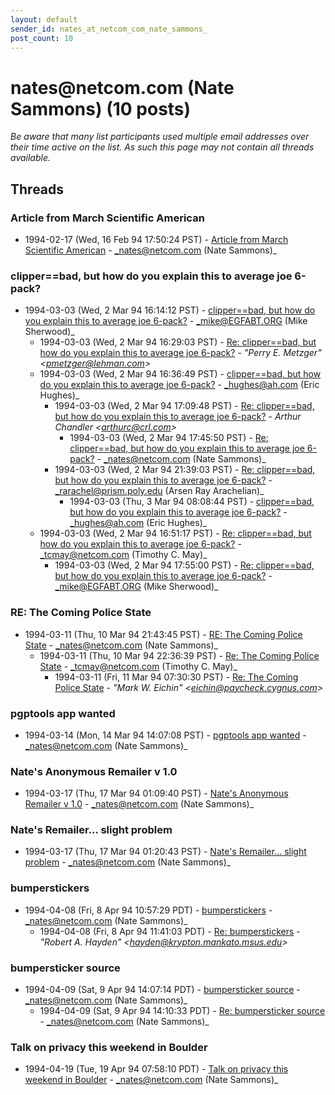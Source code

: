 ```yaml
---
layout: default
sender_id: nates_at_netcom_com_nate_sammons_
post_count: 10
---
```


# nates<span>@</span>netcom.com (Nate Sammons) (10 posts)

_Be aware that many list participants used multiple email addresses over their time active on the list. As such this page may not contain all threads available._

## Threads

### Article from March Scientific American
+ 1994-02-17 (Wed, 16 Feb 94 17:50:24 PST) - [Article from March Scientific American](/archive/1994/02/502f57b294dc8c274eaea6caea187ebe2c5b24b6d90bfabc29817da9a85e4d18) - _nates@netcom.com (Nate Sammons)_

### clipper==bad, but how do you explain this to average joe 6-pack?
+ 1994-03-03 (Wed, 2 Mar 94 16:14:12 PST) - [clipper==bad, but how do you explain this to average joe 6-pack?](/archive/1994/03/43c3da9934513e73d65f5ba5cb3d62f2cda94ccacfc21f6cd8c9863115187821) - _mike@EGFABT.ORG (Mike Sherwood)_
  + 1994-03-03 (Wed, 2 Mar 94 16:29:03 PST) - [Re: clipper==bad, but how do you explain this to average joe 6-pack?](/archive/1994/03/0b161b9d4415c0bf9ba71ae17540d0958b9104c6b4b0edac999a36b35bd74a57) - _"Perry E. Metzger" \<pmetzger@lehman.com\>_
  + 1994-03-03 (Wed, 2 Mar 94 16:36:49 PST) - [clipper==bad, but how do you explain this to average joe 6-pack?](/archive/1994/03/13c32402941b62a0c8db6c2f9bcb0b3b0e0f4a7dfece14d45f7657c515673df4) - _hughes@ah.com (Eric Hughes)_
    + 1994-03-03 (Wed, 2 Mar 94 17:09:48 PST) - [Re: clipper==bad, but how do you explain this to average joe 6-pack?](/archive/1994/03/08a1b8ccb6662c4d3a921f3ca57e08ee6a539ad92e17975c234eb51e3bf9087c) - _Arthur Chandler \<arthurc@crl.com\>_
      + 1994-03-03 (Wed, 2 Mar 94 17:45:50 PST) - [Re: clipper==bad, but how do you explain this to average joe 6-pack?](/archive/1994/03/8f5ccca11989dfc04ac5160f843ba22a798397ed288000bd603d72ba802723c4) - _nates@netcom.com (Nate Sammons)_
    + 1994-03-03 (Wed, 2 Mar 94 21:39:03 PST) - [Re: clipper==bad, but how do you explain this to average joe 6-pack?](/archive/1994/03/e3b9e2bb0a808dafb4df6095edf28f6377190cbc70f14017855f0ee68224b5a4) - _rarachel@prism.poly.edu (Arsen Ray Arachelian)_
      + 1994-03-03 (Thu, 3 Mar 94 08:08:44 PST) - [clipper==bad, but how do you explain this to average joe 6-pack?](/archive/1994/03/d43d202a80c979a62f05c1a4439439c939c17a48cb60b9862a181fee5d2d8b0f) - _hughes@ah.com (Eric Hughes)_
  + 1994-03-03 (Wed, 2 Mar 94 16:51:17 PST) - [Re: clipper==bad, but how do you explain this to average joe 6-pack?](/archive/1994/03/0a8274fcd8400162faf9ef3987c225b174a64b4031e58be05532f7770bb53b8b) - _tcmay@netcom.com (Timothy C. May)_
    + 1994-03-03 (Wed, 2 Mar 94 17:55:00 PST) - [Re: clipper==bad, but how do you explain this to average joe 6-pack?](/archive/1994/03/7d2bb86cffbffbcaa6129e0913c4eb4e34aa88707e00ae995b87773aa19a2383) - _mike@EGFABT.ORG (Mike Sherwood)_

### RE: The Coming Police State
+ 1994-03-11 (Thu, 10 Mar 94 21:43:45 PST) - [RE: The Coming Police State](/archive/1994/03/ce86ba98463c3d6a1a0f04d245d1dcb5aebfa3c765a3e55827519389f7ca299d) - _nates@netcom.com (Nate Sammons)_
  + 1994-03-11 (Thu, 10 Mar 94 22:36:39 PST) - [Re: The Coming Police State](/archive/1994/03/c2f246f6d1340e6b6b63f1eeca2a32af3734f98578ba33802778974ebab14b2e) - _tcmay@netcom.com (Timothy C. May)_
    + 1994-03-11 (Fri, 11 Mar 94 07:30:30 PST) - [Re: The Coming Police State](/archive/1994/03/b1bfcc006136d60a96ae62571a3197f0520e16e1c8bf57e404c781f0f324ff1a) - _"Mark W. Eichin" \<eichin@paycheck.cygnus.com\>_

### pgptools app wanted
+ 1994-03-14 (Mon, 14 Mar 94 14:07:08 PST) - [pgptools app wanted](/archive/1994/03/b2f2147abebf59ff64e918b3af828f0b7098d4cecf1a236254becad0d11c66dd) - _nates@netcom.com (Nate Sammons)_

### Nate's Anonymous Remailer v 1.0
+ 1994-03-17 (Thu, 17 Mar 94 01:09:40 PST) - [Nate's Anonymous Remailer v 1.0](/archive/1994/03/6c2282c83cbab65cc453a2ed02410bc972fe94838664dd381c5c9d5ffd962465) - _nates@netcom.com (Nate Sammons)_

### Nate's Remailer... slight problem
+ 1994-03-17 (Thu, 17 Mar 94 01:20:43 PST) - [Nate's Remailer... slight problem](/archive/1994/03/ad486e9571ac55191a89a687695de043cac6e9c585a1388b0717ea36bc226cf8) - _nates@netcom.com (Nate Sammons)_

### bumperstickers
+ 1994-04-08 (Fri, 8 Apr 94 10:57:29 PDT) - [bumperstickers](/archive/1994/04/d432272dce34a77141c5bdd78143f48311ee9ca8a08f55e3fd930c67d463669a) - _nates@netcom.com (Nate Sammons)_
  + 1994-04-08 (Fri, 8 Apr 94 11:41:03 PDT) - [Re: bumperstickers](/archive/1994/04/d191590875d5bc856fa88f4feb7d6bf40015f4215ddea45874ba40ea85729d01) - _"Robert A. Hayden" \<hayden@krypton.mankato.msus.edu\>_

### bumpersticker source
+ 1994-04-09 (Sat, 9 Apr 94 14:07:14 PDT) - [bumpersticker source](/archive/1994/04/9bea22c3e603c616a0d141540ee8ed288ea392a0b573fe9870a8ec3dcaf04af5) - _nates@netcom.com (Nate Sammons)_
  + 1994-04-09 (Sat, 9 Apr 94 14:10:33 PDT) - [Re: bumpersticker source](/archive/1994/04/2a629c0944843779b62b69ea5a06920e7236c056528731a1401ad90bd5fcfafe) - _nates@netcom.com (Nate Sammons)_

### Talk on privacy this weekend in Boulder
+ 1994-04-19 (Tue, 19 Apr 94 07:58:10 PDT) - [Talk on privacy this weekend in Boulder](/archive/1994/04/6d38d5ce5b645e5fde9cc7ca6a121bc6f3a3bfdde1a98a65a963c242a4febe67) - _nates@netcom.com (Nate Sammons)_

